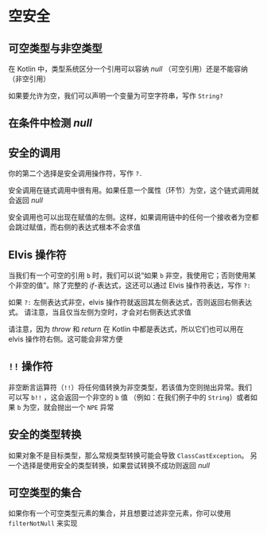 # 空安全

## 可空类型与非空类型

在 Kotlin 中，类型系统区分一个引用可以容纳 *null* （可空引用）还是不能容纳（非空引用）

如果要允许为空，我们可以声明一个变量为可空字符串，写作 `String?`

## 在条件中检测 *null*

## 安全的调用

你的第二个选择是安全调用操作符，写作 `?.`

安全调用在链式调用中很有用。如果任意一个属性（环节）为空，这个链式调用就会返回 *null*

安全调用也可以出现在赋值的左侧。这样，如果调用链中的任何一个接收者为空都会跳过赋值，而右侧的表达式根本不会求值

## Elvis 操作符

当我们有一个可空的引用 `b` 时，我们可以说“如果 `b` 非空，我使用它；否则使用某个非空的值”。除了完整的 *if*-表达式，这还可以通过 Elvis 操作符表达，写作 `?:`

如果 `?:` 左侧表达式非空，elvis 操作符就返回其左侧表达式，否则返回右侧表达式。 请注意，当且仅当左侧为空时，才会对右侧表达式求值

请注意，因为 *throw* 和 *return* 在 Kotlin 中都是表达式，所以它们也可以用在 elvis 操作符右侧。这可能会非常方便

## `!!` 操作符

非空断言运算符（`!!`）将任何值转换为非空类型，若该值为空则抛出异常。我们可以写 `b!!` ，这会返回一个非空的 `b` 值 （例如：在我们例子中的 `String`）或者如果 `b` 为空，就会抛出一个 `NPE` 异常

## 安全的类型转换

如果对象不是目标类型，那么常规类型转换可能会导致 `ClassCastException`。 另一个选择是使用安全的类型转换，如果尝试转换不成功则返回 *null*

## 可空类型的集合

如果你有一个可空类型元素的集合，并且想要过滤非空元素，你可以使用 `filterNotNull` 来实现